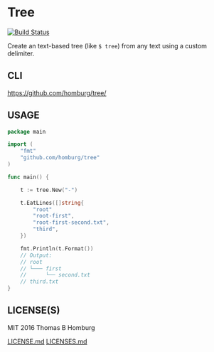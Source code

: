 # Tree

[![Build Status](https://travis-ci.org/homburg/go-tree.svg?branch=master)](https://travis-ci.org/homburg/go-tree)

Create an text-based tree (like `$ tree`) from any text
using a custom delimiter.

## CLI

https://github.com/homburg/tree/

## USAGE

```go
package main

import (
	"fmt"
	"github.com/homburg/tree"
)

func main() {

	t := tree.New("-")

	t.EatLines([]string{
		"root"
		"root-first",
		"root-first-second.txt",
		"third",
	})

	fmt.Println(t.Format())
	// Output:
	// root
	// └─── first
	//      └── second.txt
	// third.txt
}
```

## LICENSE(S)

MIT 2016 Thomas B Homburg

[LICENSE.md](LICENSE.md)
[LICENSES.md](LICENSES.md)

